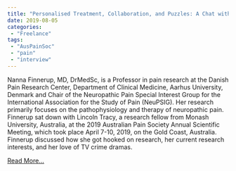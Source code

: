 ```yaml
---
title: "Personalised Treatment, Collaboration, and Puzzles: A Chat with Nanna Finnerup"
date: 2019-08-05
categories:
 - "Freelance"
tags:
 - "AusPainSoc"
 - "pain" 
 - "interview"
---
```


<!--more-->

Nanna Finnerup, MD, DrMedSc, is a Professor in pain research at the Danish Pain Research Center, Department of Clinical Medicine, Aarhus University, Denmark and Chair of the Neuropathic Pain Special Interest Group for the International Association for the Study of Pain (NeuPSIG). Her research primarily focuses on the pathophysiology and therapy of neuropathic pain. Finnerup sat down with Lincoln Tracy, a research fellow from Monash University, Australia, at the 2019 Australian Pain Society Annual Scientific Meeting, which took place April 7-10, 2019, on the Gold Coast, Australia. Finnerup discussed how she got hooked on research, her current research interests, and her love of TV crime dramas. 

[Read More...](/files/content/posts/nanna-finnerup/finnerup.pdf)
